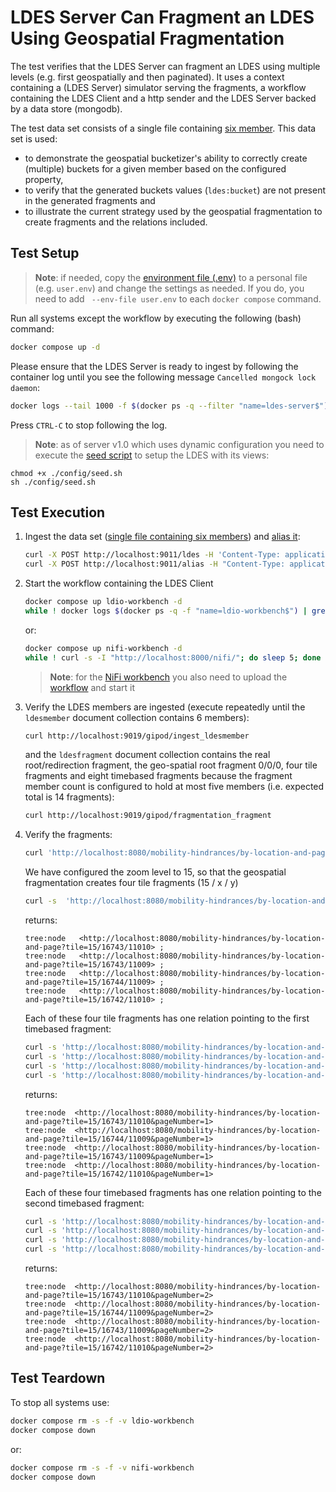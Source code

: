 # LDES Server Can Fragment an LDES Using Geospatial Fragmentation
The test verifies that the LDES Server can fragment an LDES using multiple levels (e.g. first geospatially and then paginated). It uses a context containing a (LDES Server) simulator serving the fragments, a workflow containing the LDES Client and a http sender and the LDES Server backed by a data store (mongodb).

The test data set consists of a single file containing [six member](./data/six-members.jsonld). This data set is used:
* to demonstrate the geospatial bucketizer's ability to correctly create (multiple) buckets for a given member based on the configured property,
* to verify that the generated buckets values (`ldes:bucket`) are not present in the generated fragments and
* to illustrate the current strategy used by the geospatial fragmentation to create fragments and the relations included.


## Test Setup
> **Note**: if needed, copy the [environment file (.env)](./.env) to a personal file (e.g. `user.env`) and change the settings as needed. If you do, you need to add ` --env-file user.env` to each `docker compose` command.

Run all systems except the workflow by executing the following (bash) command:
```bash
docker compose up -d
```

Please ensure that the LDES Server is ready to ingest by following the container log until you see the following message `Cancelled mongock lock daemon`:
```bash
docker logs --tail 1000 -f $(docker ps -q --filter "name=ldes-server$")
```
Press `CTRL-C` to stop following the log.

> **Note**: as of server v1.0 which uses dynamic configuration you need to execute the [seed script](./config/seed.sh) to setup the LDES with its views:
```
chmod +x ./config/seed.sh
sh ./config/seed.sh
```

## Test Execution
1. Ingest the data set ([single file containing six members](./data/six-members.jsonld)) and [alias it](./create-alias.json):
    ```bash
    curl -X POST http://localhost:9011/ldes -H 'Content-Type: application/ld+json' -d '@data/six-members.jsonld'
    curl -X POST http://localhost:9011/alias -H "Content-Type: application/json" -d '@data/create-alias.json'
    ```

2. Start the workflow containing the LDES Client
    ```bash
    docker compose up ldio-workbench -d
    while ! docker logs $(docker ps -q -f "name=ldio-workbench$") | grep 'Started Application in' ; do sleep 1; done
    ```
    or:
    ```bash
    docker compose up nifi-workbench -d
    while ! curl -s -I "http://localhost:8000/nifi/"; do sleep 5; done
    ```
    > **Note**: for the [NiFi workbench](http://localhost:8000/nifi/) you also need to upload the [workflow](./nifi-workflow.json) and start it

3. Verify the LDES members are ingested (execute repeatedly until the `ldesmember` document collection contains 6 members):
    ```bash
    curl http://localhost:9019/gipod/ingest_ldesmember
    ```
    and the `ldesfragment` document collection contains the real root/redirection fragment, the geo-spatial root fragment 0/0/0, four tile fragments and eight timebased fragments because the fragment member count is configured to hold at most five members (i.e. expected total is 14 fragments):
    ```bash
    curl http://localhost:9019/gipod/fragmentation_fragment
    ```

4. Verify the fragments:
    ```bash
    curl 'http://localhost:8080/mobility-hindrances/by-location-and-page?tile=0/0/0'
    ```
    We have configured the zoom level to 15, so that the geospatial fragmentation creates four tile fragments (15 / x / y)
    ```bash
    curl -s  'http://localhost:8080/mobility-hindrances/by-location-and-page?tile=0/0/0' | grep "tile=15/"
    ```
    returns:
    ```
    tree:node   <http://localhost:8080/mobility-hindrances/by-location-and-page?tile=15/16743/11010> ;
    tree:node   <http://localhost:8080/mobility-hindrances/by-location-and-page?tile=15/16743/11009> ;
    tree:node   <http://localhost:8080/mobility-hindrances/by-location-and-page?tile=15/16744/11009> ;
    tree:node   <http://localhost:8080/mobility-hindrances/by-location-and-page?tile=15/16742/11010> ;
    ```
    Each of these four tile fragments has one relation pointing to the first timebased fragment:
    ```bash
    curl -s 'http://localhost:8080/mobility-hindrances/by-location-and-page?tile=15/16743/11010' | grep tree:node
    curl -s 'http://localhost:8080/mobility-hindrances/by-location-and-page?tile=15/16744/11009' | grep tree:node
    curl -s 'http://localhost:8080/mobility-hindrances/by-location-and-page?tile=15/16743/11009' | grep tree:node
    curl -s 'http://localhost:8080/mobility-hindrances/by-location-and-page?tile=15/16742/11010' | grep tree:node
    ```
    returns:
    ```
    tree:node  <http://localhost:8080/mobility-hindrances/by-location-and-page?tile=15/16743/11010&pageNumber=1>
    tree:node  <http://localhost:8080/mobility-hindrances/by-location-and-page?tile=15/16744/11009&pageNumber=1>
    tree:node  <http://localhost:8080/mobility-hindrances/by-location-and-page?tile=15/16743/11009&pageNumber=1>
    tree:node  <http://localhost:8080/mobility-hindrances/by-location-and-page?tile=15/16742/11010&pageNumber=1>
    ```
    Each of these four timebased fragments has one relation pointing to the second timebased fragment:
    ```bash
    curl -s 'http://localhost:8080/mobility-hindrances/by-location-and-page?tile=15/16743/11010&pageNumber=1' | grep tree:node
    curl -s 'http://localhost:8080/mobility-hindrances/by-location-and-page?tile=15/16744/11009&pageNumber=1' | grep tree:node
    curl -s 'http://localhost:8080/mobility-hindrances/by-location-and-page?tile=15/16743/11009&pageNumber=1' | grep tree:node
    curl -s 'http://localhost:8080/mobility-hindrances/by-location-and-page?tile=15/16742/11010&pageNumber=1' | grep tree:node
    ```
    returns:
    ```
    tree:node  <http://localhost:8080/mobility-hindrances/by-location-and-page?tile=15/16743/11010&pageNumber=2>
    tree:node  <http://localhost:8080/mobility-hindrances/by-location-and-page?tile=15/16744/11009&pageNumber=2>
    tree:node  <http://localhost:8080/mobility-hindrances/by-location-and-page?tile=15/16743/11009&pageNumber=2>
    tree:node  <http://localhost:8080/mobility-hindrances/by-location-and-page?tile=15/16742/11010&pageNumber=2>
    ```

## Test Teardown
To stop all systems use:
```bash
docker compose rm -s -f -v ldio-workbench
docker compose down
```
or:
```bash
docker compose rm -s -f -v nifi-workbench
docker compose down
```
